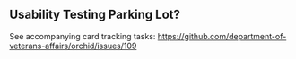 
## Usability Testing Parking Lot?

See accompanying card tracking tasks: https://github.com/department-of-veterans-affairs/orchid/issues/109

